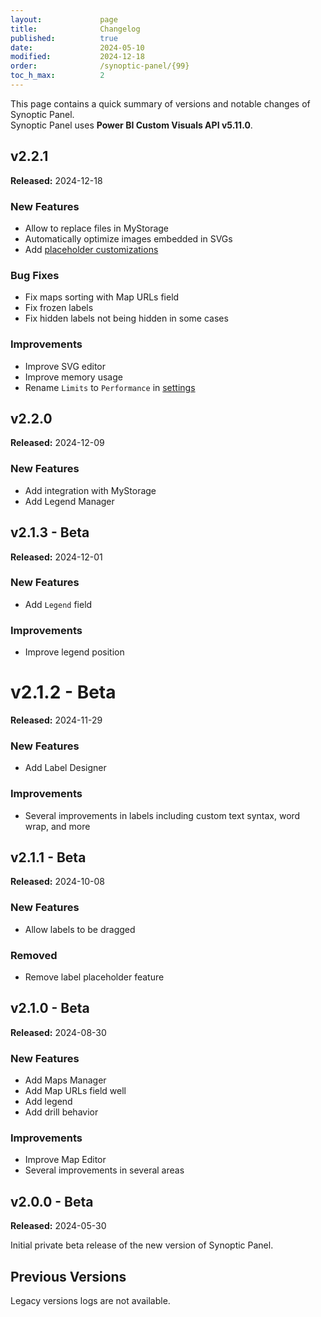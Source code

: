 ```yaml
---
layout:             page
title:              Changelog
published:          true
date:               2024-05-10
modified:           2024-12-18
order:              /synoptic-panel/{99}
toc_h_max:          2
---
```

This page contains a quick summary of versions and notable changes of Synoptic Panel.  
Synoptic Panel uses **Power BI Custom Visuals API v5.11.0**.

## v2.2.1
**Released:** 2024-12-18

### New Features
- Allow to replace files in MyStorage
- Automatically optimize images embedded in SVGs
- Add [placeholder customizations](./options/appearance/map-placeholder.md)

### Bug Fixes
- Fix maps sorting with Map URLs field
- Fix frozen labels 
- Fix hidden labels not being hidden in some cases

### Improvements
- Improve SVG editor
- Improve memory usage
- Rename `Limits` to `Performance` in [settings](./options/advanced-options/performance.md)

## v2.2.0
**Released:** 2024-12-09

### New Features
- Add integration with MyStorage
- Add Legend Manager

## v2.1.3 - Beta
**Released:** 2024-12-01

### New Features
- Add `Legend` field

### Improvements
- Improve legend position

# v2.1.2 - Beta
**Released:** 2024-11-29

### New Features
- Add Label Designer

### Improvements
- Several improvements in labels including custom text syntax, word wrap, and more

## v2.1.1 - Beta
**Released:** 2024-10-08

### New Features
- Allow labels to be dragged

### Removed
- Remove label placeholder feature

## v2.1.0 - Beta
**Released:** 2024-08-30

### New Features
- Add Maps Manager
- Add Map URLs field well
- Add legend
- Add drill behavior

### Improvements
- Improve Map Editor
- Several improvements in several areas


## v2.0.0 - Beta
**Released:** 2024-05-30

Initial private beta release of the new version of Synoptic Panel.

## Previous Versions

Legacy versions logs are not available.